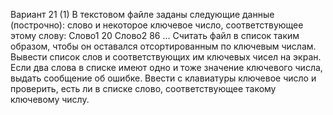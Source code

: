 Вариант 21 (1)
В текстовом файле заданы следующие данные (построчно): слово и некоторое ключевое число,
соответствующее этому слову:
Слово1 20
Слово2 86
...
Считать файл в список таким образом, чтобы он оставался отсортированным по ключевым числам.
Вывести список слов и соответствующих им ключевых чисел на экран. Если два слова в списке имеют
одно и тоже значение ключевого числа, выдать сообщение об ошибке. Ввести с клавиатуры ключевое
число и проверить, есть ли в списке слово, соответствующее такому ключевому числу.